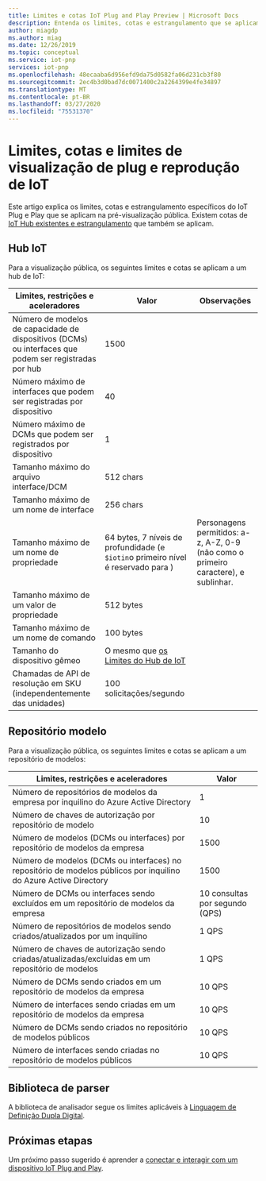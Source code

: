 ```yaml
---
title: Limites e cotas IoT Plug and Play Preview | Microsoft Docs
description: Entenda os limites, cotas e estrangulamento que se aplicam quando você usa ioT Plug and Play Preview.
author: miagdp
ms.author: miag
ms.date: 12/26/2019
ms.topic: conceptual
ms.service: iot-pnp
services: iot-pnp
ms.openlocfilehash: 48ecaaba6d956efd9da75d0582fa06d231cb3f80
ms.sourcegitcommit: 2ec4b3d0bad7dc0071400c2a2264399e4fe34897
ms.translationtype: MT
ms.contentlocale: pt-BR
ms.lasthandoff: 03/27/2020
ms.locfileid: "75531370"
---
```

# <a name="iot-plug-and-play-preview-limits-quotas-and-throttles"></a>Limites, cotas e limites de visualização de plug e reprodução de IoT

Este artigo explica os limites, cotas e estrangulamento específicos do IoT Plug e Play que se aplicam na pré-visualização pública. Existem cotas de [IoT Hub existentes e estrangulamento](../iot-hub/iot-hub-devguide-quotas-throttling.md) que também se aplicam.

## <a name="iot-hub"></a>Hub IoT

Para a visualização pública, os seguintes limites e cotas se aplicam a um hub de IoT:

| Limites, restrições e aceleradores | Valor | Observações |
|-----|-----|-----|
| Número de modelos de capacidade de dispositivos (DCMs) ou interfaces que podem ser registradas por hub | 1500 ||
| Número máximo de interfaces que podem ser registradas por dispositivo | 40 ||
| Número máximo de DCMs que podem ser registrados por dispositivo | 1 ||
| Tamanho máximo do arquivo interface/DCM | 512 chars ||
| Tamanho máximo de um nome de interface | 256 chars ||
| Tamanho máximo de um nome de propriedade  | 64 bytes, 7 níveis de profundidade (e `$iotin`o primeiro nível é reservado para ) | Personagens permitidos: a-z, A-Z, 0-9 (não como o primeiro caractere), e sublinhar. |
| Tamanho máximo de um valor de propriedade | 512 bytes ||
| Tamanho máximo de um nome de comando | 100 bytes ||
| Tamanho do dispositivo gêmeo | O mesmo que [os Limites do Hub de IoT](../iot-hub/iot-hub-devguide-device-twins.md#device-twin-size) ||
| Chamadas de API de resolução em SKU (independentemente das unidades) | 100 solicitações/segundo ||

## <a name="model-repository"></a>Repositório modelo

Para a visualização pública, os seguintes limites e cotas se aplicam a um repositório de modelos:

| Limites, restrições e aceleradores| Valor |
|-----|-----|
| Número de repositórios de modelos da empresa por inquilino do Azure Active Directory | 1 |
| Número de chaves de autorização por repositório de modelo | 10  |
| Número de modelos (DCMs ou interfaces) por repositório de modelos da empresa| 1500  |
| Número de modelos (DCMs ou interfaces) no repositório de modelos públicos por inquilino do Azure Active Directory| 1500  |
| Número de DCMs ou interfaces sendo excluídos em um repositório de modelos da empresa | 10 consultas por segundo (QPS)|
| Número de repositórios de modelos sendo criados/atualizados por um inquilino| 1 QPS |
| Número de chaves de autorização sendo criadas/atualizadas/excluídas em um repositório de modelos | 1 QPS|
| Número de DCMs sendo criados em um repositório de modelos da empresa | 10 QPS |
| Número de interfaces sendo criadas em um repositório de modelos da empresa | 10 QPS|
| Número de DCMs sendo criados no repositório de modelos públicos | 10 QPS|
| Número de interfaces sendo criadas no repositório de modelos públicos | 10 QPS|

## <a name="parser-library"></a>Biblioteca de parser

A biblioteca de analisador segue os limites aplicáveis à [Linguagem de Definição Dupla Digital](https://github.com/Azure/IoTPlugandPlay/tree/master/DTDL).

## <a name="next-steps"></a>Próximas etapas

Um próximo passo sugerido é aprender a [conectar e interagir com um dispositivo IoT Plug and Play](./howto-develop-solution.md).

